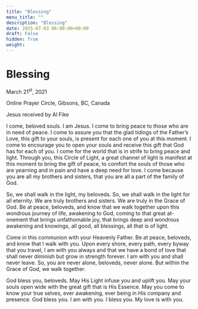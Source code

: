```yaml
---
title: "Blessing"
menu_title: ""
description: "Blessing"
date: 2025-07-03 06:00:00+00:00
draft: False
hidden: True
weight:
---
```

# Blessing

March 21<sup>st</sup>, 2021

Online Prayer Circle, Gibsons, BC, Canada

Jesus received by Al Fike

I come, beloved souls. I am Jesus. I come to bring peace to those who are in need of peace. I come to assure you that the glad tidings of the Father’s Love, this gift to your souls, is present for each one of you at this moment. I come to encourage you to open your souls and receive this gift that God has for each of you. I come for the world that is in strife to bring peace and light. Through you, this Circle of Light, a great channel of light is manifest at this moment to bring the gift of peace, to comfort the souls of those who are yearning and in pain and have a deep need for love. I come because you are all my brothers and sisters, that you are all a part of the family of God.

So, we shall walk in the light, my beloveds. So, we shall walk in the light for all eternity. We are truly brothers and sisters. We are truly in the Grace of God. Be at peace, beloveds, and know that we walk together upon this wondrous journey of life, awakening to God, coming to that great at-onement that brings unfathomable joy, that brings deep and wondrous awakening and knowings, all good, all blessings, all that is of light.

Come in this communion with your Heavenly Father. Be at peace, beloveds, and know that I walk with you. Upon every shore, every path, every byway that you travel, I am with you always and that we have a bond of love that shall never diminish but grow in strength forever. I am with you and shall never leave. So, you are never alone, beloveds, never alone. But within the Grace of God, we walk together.

God bless you, beloveds. May His Light infuse you and uplift you. May your souls open wide with the great gift that is His Essence. May you come to know your true selves, ever awakening, ever being in His company and presence. God bless you. I am with you. I bless you. My love is with you. 
